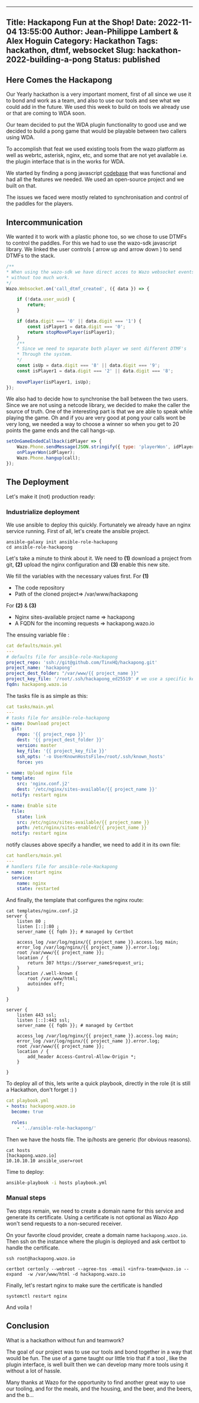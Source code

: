 
---
Title: Hackapong Fun at the Shop!
Date: 2022-11-04 13:55:00
Author: Jean-Philippe Lambert & Alex Hoguin
Category: Hackathon
Tags: hackathon, dtmf, websocket
Slug: hackathon-2022-building-a-pong
Status: published
---
## Here Comes the Hackapong 
Our Yearly hackathon is a very important moment, first of all since we use it to bond and work as a team, and also to use our tools and see what we could add in the future. We used this week to build on tools we already use or that are coming to WDA soon.

Our team decided to put the WDA plugin functionality to good use and we decided to build a pong game that would be playable between two callers using WDA.

To accomplish that feat we used existing tools from the wazo platform as well as webrtc, asterisk, nginx, etc, and some that are not yet available i.e. the plugin interface that is in the works for WDA.

We started by finding a pong javascript [codebase](https://gist.github.com/straker/81b59eecf70da93af396f963596dfdc5) that was functional and had all the features we needed. We used an open-source project and we built on that. 

The issues we faced were mostly related to synchronisation and control of the paddles for the players. 

## Intercommunication 

We wanted it to work with a plastic phone too, so we chose to use DTMFs to control the paddles. 
For this we had to use the wazo-sdk javascript library. We linked the user controls ( arrow up and arrow down ) to send DTMFs to the stack. 

```javascript
/**
* When using the wazo-sdk we have direct acces to Wazo websocket events 
* without too much work. 
*/
Wazo.Websocket.on('call_dtmf_created', ({ data }) => {

	if (!data.user_uuid) {
		return;
	}

	if (data.digit === '0' || data.digit === '1') {
		const isPlayer1 = data.digit === '0';
		return stopMovePlayer(isPlayer1);
	}
	/**
	* Since we need to separate both player we sent different DTMF's
	* Through the system.
	*/
	const isUp = data.digit === '8' || data.digit === '9';
	const isPlayer1 = data.digit === '2' || data.digit === '8';
	
	movePlayer(isPlayer1, isUp);
});

```

We also had to decide how to synchronise the ball between the two users. Since we are not using a netcode library, we decided to make the caller the source of truth. One of the interesting part is that we are able to speak while playing the game. Oh and if you are very good at pong your calls wont be very long, we needed a way to choose a winner so when you get to 20 points the game ends and the call hangs-up.
```javascript
setOnGameEndedCallback(idPlayer => {
	Wazo.Phone.sendMessage(JSON.stringify({ type: 'playerWon', idPlayer }), call.sipSession);
	onPlayerWon(idPlayer);
	Wazo.Phone.hangup(call);
});
```

## The Deployment

Let's make it (not) production ready:

### Industrialize deployment
We use ansible to deploy this quickly. Fortunately we already have an nginx service running.
First of all, let's create the ansible project.
```
ansible-galaxy init ansible-role-hackapong
cd ansible-role-hackapong
```
Let's take a minute to think about it. 
We need to **(1)** download a project from git, **(2)** upload the nginx configuration and **(3)** enable this new site.

We fill the variables with the necessary values first.
For **(1)**
- The code repository
- Path of the cloned project=> /var/www/hackapong

For **(2)** & **(3)**
- Nginx sites-available project name => hackapong
- A FQDN for the incoming requests => hackapong.wazo.io

The ensuing variable file :
```yaml
cat defaults/main.yml
---
# defaults file for ansible-role-Hackapong
project_repo: 'ssh://git@github.com/TinxHQ/hackapong.git'
project_name: 'hackapong'
project_dest_folder: "/var/www/{{ project_name }}"
project_key_file: '/root/.ssh/hackapong_ed25519' # we use a specific key, to keep silos
fqdn: hackapong.wazo.io
```

The tasks file is as simple as this:
```yaml
cat tasks/main.yml
---
# tasks file for ansible-role-hackapong
- name: Download project
  git:
    repo: '{{ project_repo }}'
    dest: '{{ project_dest_folder }}'
    version: master
    key_file: '{{ project_key_file }}'
    ssh_opts: '-o UserKnownHostsFile=/root/.ssh/known_hosts'
    force: yes

- name: Upload nginx file
  template:
    src: 'nginx.conf.j2'
    dest: '/etc/nginx/sites-available/{{ project_name }}'
  notify: restart nginx

- name: Enable site
  file:
    state: link
    src: /etc/nginx/sites-available/{{ project_name }}
    path: /etc/nginx/sites-enabled/{{ project_name }}
  notify: restart nginx
```

notify clauses above specify a handler, we need to add it in its own file:
```yaml
cat handlers/main.yml
---
# handlers file for ansible-role-Hackapong
- name: restart nginx
  service:
    name: nginx
    state: restarted
```
And finally, the template that configures the nginx route:
```nginx
cat templates/nginx.conf.j2
server {
    listen 80 ;
    listen [::]:80 ;
    server_name {{ fqdn }}; # managed by Certbot

    access_log /var/log/nginx/{{ project_name }}.access.log main;
    error_log /var/log/nginx/{{ project_name }}.error.log;
    root /var/www/{{ project_name }};
    location / {
		return 307 https://$server_name$request_uri;
	}
    location /.well-known {
		root /var/www/html;
		autoindex off;
	}

}

server {
    listen 443 ssl;
    listen [::]:443 ssl;
    server_name {{ fqdn }}; # managed by Certbot

    access_log /var/log/nginx/{{ project_name }}.access.log main;
    error_log /var/log/nginx/{{ project_name }}.error.log;
    root /var/www/{{ project_name }};
    location / {
		add_header Access-Control-Allow-Origin *;
    }

}
```
To deploy all of this, lets write a quick playbook, directly in the role (it is still a Hackathon, don't forget :) )
```yaml
cat playbook.yml
- hosts: hackapong.wazo.io
  become: true

  roles:
    - '../ansible-role-hackapong/'
```
Then we have the hosts file. The ip/hosts are generic (for obvious reasons).
```
cat hosts
[hackapong.wazo.io]
10.10.10.10 ansible_user=root
```
Time to deploy: 
```bash
ansible-playbook -i hosts playbook.yml
```

### Manual steps
Two steps remain, we need to create a domain name for this service and generate its certificate. Using a certificate is not optional as Wazo App won't send requests to a non-secured receiver.

On your favorite cloud provider, create a domain name `hackapong.wazo.io`.
Then ssh on the instance where the plugin is deployed and ask certbot to handle the certificate.
```
ssh root@hackapong.wazo.io

certbot certonly --webroot --agree-tos -email <infra-team>@wazo.io --expand  -w /var/www/html -d hackapong.wazo.io
```
Finally, let's restart nginx to make sure the certificate is handled
```
systemctl restart nginx
```
And voila !

## Conclusion
What is a hackathon without fun and teamwork? 

The goal of our project was to use our tools and bond together in a way that would be fun. The use of a game taught our little trio that if a tool , like the plugin interface, is well built then we can develop many more tools using it without a lot of hassle. 

Many thanks at Wazo for the opportunity to find another great way to use our tooling, and for the meals, and the housing, and the beer, and the beers, and the b... 

